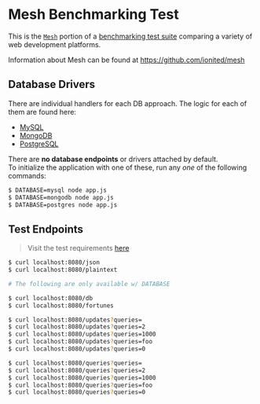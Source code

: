 # Mesh Benchmarking Test

This is the [`Mesh`](https://github.com/ionited/mesh) portion of a [benchmarking test suite](../) comparing a variety of web development platforms.

Information about Mesh can be found at https://github.com/ionited/mesh

## Database Drivers

There are individual handlers for each DB approach. The logic for each of them are found here:

* [MySQL](drivers/mysql.js)
* [MongoDB](drivers/mongodb.js)
* [PostgreSQL](drivers/postgres.js)

There are **no database endpoints** or drivers attached by default.<br>
To initialize the application with one of these, run any _one_ of the following commands:

```sh
$ DATABASE=mysql node app.js
$ DATABASE=mongodb node app.js
$ DATABASE=postgres node app.js
```

## Test Endpoints

> Visit the test requirements [here](https://github.com/KhulnaSoft/BenchWeb/wiki/Project-Information-Framework-Tests-Overview)

```sh
$ curl localhost:8080/json
$ curl localhost:8080/plaintext

# The following are only available w/ DATABASE

$ curl localhost:8080/db
$ curl localhost:8080/fortunes

$ curl localhost:8080/updates?queries=
$ curl localhost:8080/updates?queries=2
$ curl localhost:8080/updates?queries=1000
$ curl localhost:8080/updates?queries=foo
$ curl localhost:8080/updates?queries=0

$ curl localhost:8080/queries?queries=
$ curl localhost:8080/queries?queries=2
$ curl localhost:8080/queries?queries=1000
$ curl localhost:8080/queries?queries=foo
$ curl localhost:8080/queries?queries=0
```
